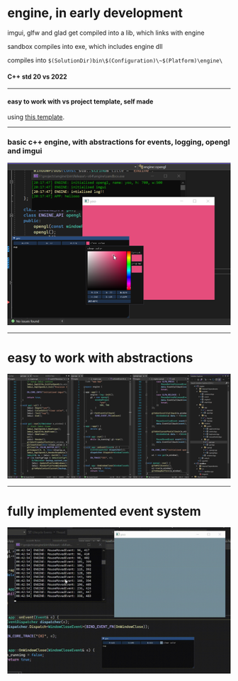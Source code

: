 # engine, in early development
<p>imgui, glfw and glad get compiled into a lib, which links with engine</p>
<p>sandbox compiles into exe, which includes engine dll</p>

 compiles into ```$(SolutionDir)bin\$(Configuration)\~$(Platform)\engine\```

<h4> C++ std 20 vs 2022 </h4>

--- 

<h4> easy to work with vs project template, self made </h4>

using <a href="https://github.com/quarzasiphix/template" style="display:inline; border-bottom: none;">this template</a>.

--- 

<h3> basic c++ engine, with abstractions for events, logging, opengl and imgui </h3>

![example](https://github.com/quarzasiphix/screenshots/blob/main/engine-example-new.png)

--- 

# easy to work with abstractions

![project](https://github.com/quarzasiphix/screenshots/blob/main/engine-proj-new.png)

--- 

# fully implemented event system

![events](https://github.com/quarzasiphix/screenshots/blob/main/engine-events-gif.gif)
